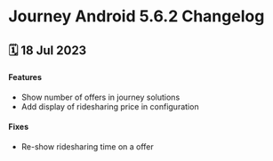 # Journey Android 5.6.2 Changelog

<h2>🗓 18 Jul 2023</h2>

#### Features
- Show number of offers in journey solutions
- Add display of ridesharing price in configuration

#### Fixes
- Re-show ridesharing time on a offer
